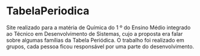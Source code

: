 # TabelaPeriodica
Site realizado para a matéria de Química do 1 º do Ensino Médio integrado ao Técnico em Desenvolvimento de Sistemas, cujo a proposta era falar sobre algumas famílias da Tabela Periódica. O trabalho foi realizado em grupos, cada pessoa ficou responsável por uma parte do desenvolvimento.
